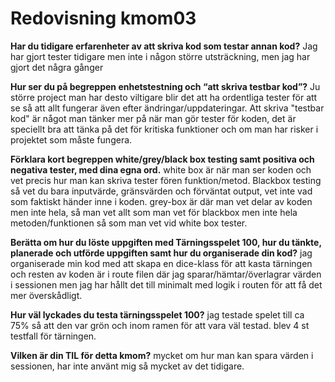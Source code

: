 ---
---
Redovisning kmom03
=========================

__Har du tidigare erfarenheter av att skriva kod som testar annan kod?__
Jag har gjort tester tidigare men inte i någon större utsträckning, men jag har gjort det några gånger

__Hur ser du på begreppen enhetstestning och “att skriva testbar kod”?__
Ju större project man har desto viltigare blir det att ha ordentliga tester för att se så att allt fungerar även efter ändringar/uppdateringar. Att skriva "testbar kod" är något man tänker mer på när man gör tester för koden, det är speciellt bra att tänka på det för kritiska funktioner och om man har risker i projektet som måste fungera.

__Förklara kort begreppen white/grey/black box testing samt positiva och negativa tester, med dina egna ord.__
white box är när man ser koden och vet precis hur man kan skriva tester fören funktion/metod. Blackbox testing så vet du bara inputvärde, gränsvärden och förväntat output, vet inte vad som faktiskt händer inne i koden. grey-box är där man vet delar av koden men inte hela, så man vet allt som man vet för blackbox men inte hela metoden/funktionen så som man vet vid white box tester.

__Berätta om hur du löste uppgiften med Tärningsspelet 100, hur du tänkte, planerade och utförde uppgiften samt hur du organiserade din kod?__
jag organiserade min kod med att skapa en dice-klass för att kasta tärningen och resten av koden är i route filen där jag sparar/hämtar/överlagrar värden i sessionen men jag har hållt det till minimalt med logik i routen för att få det mer överskådligt.

__Hur väl lyckades du testa tärningsspelet 100?__
jag testade spelet till ca 75% så att den var grön och inom ramen för att vara väl testad.
blev 4 st testfall för tärningen.

__Vilken är din TIL för detta kmom?__
mycket om hur man kan spara värden i sessionen, har inte använt mig så mycket av det tidigare.

<!-- http://www.student.bth.se/~ylwr15/dbwebb-kurser/oophp/me/kmom03
http://www.student.bth.se/~ylwr15/dbwebb-kurser/oophp/me/redovisa -->
